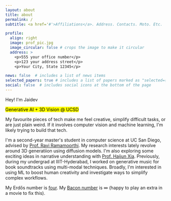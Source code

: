 ```yaml
---
layout: about
title: about
permalink: /
subtitle: <a href='#'>Affiliations</a>. Address. Contacts. Moto. Etc.

profile:
  align: right
  image: prof_pic.jpg
  image_circular: false # crops the image to make it circular
  address: >
    <p>555 your office number</p>
    <p>123 your address street</p>
    <p>Your City, State 12345</p>

news: false  # includes a list of news items
selected_papers: true # includes a list of papers marked as "selected={true}"
social: false  # includes social icons at the bottom of the page
---
```


<span class="h1">Hey! I'm Jaidev</span>

<span class="h5"><mark class="highlight">Generative AI + 3D Vision @ UCSD</mark><span>

My favourite pieces of tech make me feel creative, simplify difficult tasks, or are just plain weird. If it involves computer vision and machine learning, I'm likely trying to build that tech. 

I'm a second-year master's student in computer science at UC San Diego, advised by <a href="https://cseweb.ucsd.edu/~ravir/" target="_blank">Prof. Ravi Ramamoorthi</a>. My research interests lately revolve around 3D generatiion using diffusion models. I'm also exploring some exciting ideas in narrative understanding with <a href="https://haijunxia.ucsd.edu/" target="_blank">Prof. Haijun Xia</a>. Previously, during my undergrad at IIIT-Hyderabad, I worked on generative music for book soundtracks using multi-modal techniques. Broadly, I'm interested in using ML to boost human creativity and investigate ways to simplify complex workflows.

My Erdős number is <a href="https://www.csauthors.net/jaidev-shriram/" target="_blank">four</a>. My <a href="https://en.wikipedia.org/wiki/Six_Degrees_of_Kevin_Bacon#Bacon_numbers" target="_blank">Bacon number</a> is ∞ (happy to play an extra in a movie to fix this). 

<!-- <a href="mailto:jkariyatt@ucsd.edu" class="text-danger font-weight-bold">[jkariyatt@ucsd.edu]</a> -->

<a class="font-weight-bold mx-1" href="mailto:jkariyatt@ucsd.edu"><i class="fas fa-envelope"></i></a>
<a class="font-weight-bold mx-1" href="https://github.com/jaidevshriram"><i class="fab fa-github" aria-hidden="true"></i></a>
<a class="font-weight-bold mx-1" href="https://in.linkedin.com/in/jaidev-shriram"><i class="fab fa-linkedin"></i></a>
<a class="font-weight-bold mx-1" href="https://scholar.google.com/citations?user=hyWo-pMAAAAJ&hl=en"><i class="fa fa-graduation-cap"></i></a>
